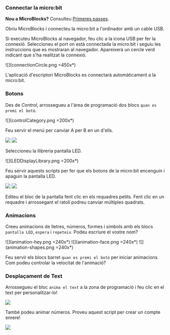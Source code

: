 ### Connectar la micro:bit

**Nou a MicroBlocks?** Consulteu [Primeres passes](https://microblocks.fun/get-started).

Obriu MicroBlocks i connecteu la micro:bit a l'ordinador amb un cable USB.

Si executeu MicroBlocks al navegador, feu clic a la icona USB per fer la connexió.
Seleccioneu el port on està connectada la micro:bit i seguiu les instruccions que es mostraran al navegador.
Apareixerà un cercle verd indicant que s'ha realitzat la connexió.

![](connectionCircle.png =450x*)

L'aplicació d'escriptori MicroBlocks es connectarà automàticament a la micro:bit.

### Botons

Des de *Control*, arrossegueu a l'àrea de programació dos blocs `quan es premi el botó`.

![](controlCategory.png =200x*)

Feu servir el menú per canviar A per B en un d'ells.

![](buttonAHat.png) ![](buttonBHat.png)


Seleccioneu la llibreria pantalla LED.

![](LEDDisplayLibrary.png =200x*)

Feu servir aquests scripts per fer que els botons de la micro:bit encenguin i apaguin la pantalla LED.

![](buttonAFace.png) ![](buttonBClear.png)

Editeu el bloc de la pantalla fent clic en els requadres petits. Fent clic en un requadre i arrossegant el ratolí podreu canviar múltiples quadrats.

### Animacions

Creeu animacions de lletres, números, formes i símbols amb els blocs `pantalla LED`, `espera` i `repeteix`. Podeu escriure el vostre nom?

![](animation-hey.png =240x*) ![](animation-face.png =240x*) ![](animation-shapes.png =240x*)

Feu servir els blocs barret `quan es premi el botó` per iniciar animacions. Com podeu controlar la velocitat de l'animació?

### Desplaçament de Text

Arrossegueu el bloc `anima el text` a la zona de programació i feu clic en el text per personalitzar-lo!

![](scrollText.png)

També podeu animar números. Proveu aquest script per crear un compte enrere!

![](scroll321Go.png)

